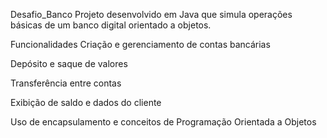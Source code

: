Desafio_Banco
Projeto desenvolvido em Java que simula operações básicas de um banco digital orientado a objetos.

Funcionalidades
Criação e gerenciamento de contas bancárias

Depósito e saque de valores

Transferência entre contas

Exibição de saldo e dados do cliente

Uso de encapsulamento e conceitos de Programação Orientada a Objetos
